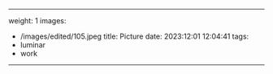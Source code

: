 
---
weight: 1
images:
- /images/edited/105.jpeg
title: Picture
date: 2023:12:01 12:04:41
tags:
- luminar
- work
---